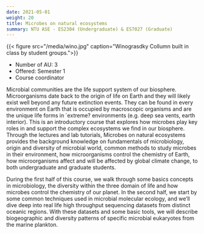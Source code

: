 ```yaml
---
date: 2021-05-01
weight: 20
title: Microbes on natural ecosystems
summary: NTU ASE - ES2304 (Undergraduate) & ES7027 (Graduate)
---
```


{{< figure src="/media/wino.jpg" caption="Winograsdky Collumn built in class by student groups.">}}

* Number of AU: 3
* Offered: Semester 1
* Course coordinator

Microbial communities are the life support system of our biosphere. Microorganisms date back to the origin of life on Earth and they will likely exist well beyond any future extinction events. They can be found in every environment on Earth that is occupied by macroscopic organisms and are the unique life forms in `extreme? environments (e.g. deep sea vents, earth interior). This is an introductory course that explores how microbes play key roles in and support the complex ecosystems we find in our biosphere. Through the lectures and lab tutorials, Microbes on natural ecosystems provides the background knowledge on fundamentals of microbiology, origin and diversity of microbial world, common methods to study microbes in their environment, how microorganisms control the chemistry of Earth, how microorganisms affect and will be affected by global climate change, to both undergraduate and graduate students. 

During the first half of this course, we walk through some basics concepts in microbiology, the diversity within the three domain of life and how microbes control the chemistry of our planet. In the second half, we start by some common techniques used in microbial molecular ecology, and we’ll dive deep into real life high throughput sequencing datasets from distinct oceanic regions. With these datasets and some basic tools, we will describe biogeographic and diversity patterns of specific microbial eukaryotes from the marine plankton.


